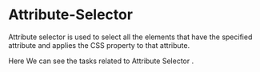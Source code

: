 # Attribute-Selector

Attribute selector is used to select all the elements that have the specified attribute and applies the CSS property to that attribute.

Here We can see the tasks related to Attribute Selector .